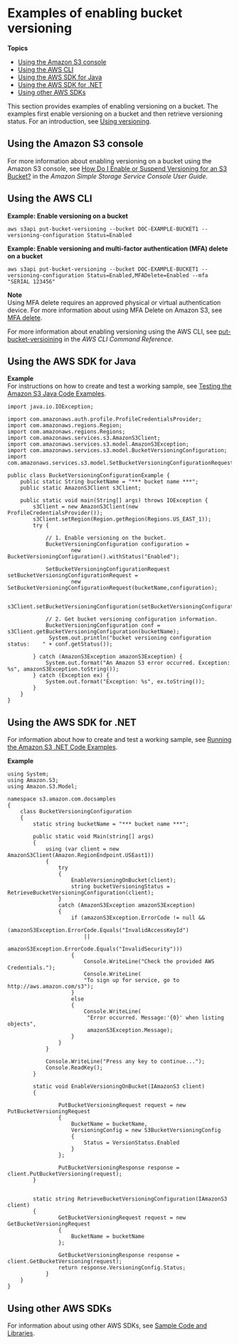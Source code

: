 # Examples of enabling bucket versioning<a name="manage-versioning-examples"></a>

**Topics**
+ [Using the Amazon S3 console](#manage-versioning-examples-console)
+ [Using the AWS CLI](#manage-versioning-examples-cli)
+ [Using the AWS SDK for Java](#manage-versioning-examples-java)
+ [Using the AWS SDK for \.NET](#manage-versioning-examples-dotnet)
+ [Using other AWS SDKs](#manage-versioning-examples-sdks)

 This section provides examples of enabling versioning on a bucket\. The examples first enable versioning on a bucket and then retrieve versioning status\. For an introduction, see [Using versioning](Versioning.md)\.

## Using the Amazon S3 console<a name="manage-versioning-examples-console"></a>

For more information about enabling versioning on a bucket using the Amazon S3 console, see [ How Do I Enable or Suspend Versioning for an S3 Bucket?](https://docs.aws.amazon.com/AmazonS3/latest/user-guide/enable-versioning.html) in the *Amazon Simple Storage Service Console User Guide*\.

## Using the AWS CLI<a name="manage-versioning-examples-cli"></a>

**Example: Enable versioning on a bucket**

```
aws s3api put-bucket-versioning --bucket DOC-EXAMPLE-BUCKET1 --versioning-configuration Status=Enabled
```

**Example: Enable versioning and multi\-factor authentication \(MFA\) delete on a bucket**

```
aws s3api put-bucket-versioning --bucket DOC-EXAMPLE-BUCKET1 --versioning-configuration Status=Enabled,MFADelete=Enabled --mfa "SERIAL 123456"
```

**Note**  
Using MFA delete requires an approved physical or virtual authentication device\. For more information about using MFA Delete on Amazon S3, see [MFA delete](Versioning.md#MultiFactorAuthenticationDelete)\.

For more information about enabling versioning using the AWS CLI, see [put\-bucket\-versioining](https://awscli.amazonaws.com/v2/documentation/api/latest/reference/s3api/put-bucket-versioning.html) in the *AWS CLI Command Reference*\.

## Using the AWS SDK for Java<a name="manage-versioning-examples-java"></a>

**Example**  
For instructions on how to create and test a working sample, see [Testing the Amazon S3 Java Code Examples](UsingTheMPJavaAPI.md#TestingJavaSamples)\.   

```
import java.io.IOException;

import com.amazonaws.auth.profile.ProfileCredentialsProvider;
import com.amazonaws.regions.Region;
import com.amazonaws.regions.Regions;
import com.amazonaws.services.s3.AmazonS3Client;
import com.amazonaws.services.s3.model.AmazonS3Exception;
import com.amazonaws.services.s3.model.BucketVersioningConfiguration;
import com.amazonaws.services.s3.model.SetBucketVersioningConfigurationRequest;

public class BucketVersioningConfigurationExample {
    public static String bucketName = "*** bucket name ***"; 
    public static AmazonS3Client s3Client;

    public static void main(String[] args) throws IOException {
        s3Client = new AmazonS3Client(new ProfileCredentialsProvider());
        s3Client.setRegion(Region.getRegion(Regions.US_EAST_1));
        try {

            // 1. Enable versioning on the bucket.
        	BucketVersioningConfiguration configuration = 
        			new BucketVersioningConfiguration().withStatus("Enabled");
            
			SetBucketVersioningConfigurationRequest setBucketVersioningConfigurationRequest = 
					new SetBucketVersioningConfigurationRequest(bucketName,configuration);
			
			s3Client.setBucketVersioningConfiguration(setBucketVersioningConfigurationRequest);
			
			// 2. Get bucket versioning configuration information.
			BucketVersioningConfiguration conf = s3Client.getBucketVersioningConfiguration(bucketName);
			 System.out.println("bucket versioning configuration status:    " + conf.getStatus());

        } catch (AmazonS3Exception amazonS3Exception) {
            System.out.format("An Amazon S3 error occurred. Exception: %s", amazonS3Exception.toString());
        } catch (Exception ex) {
            System.out.format("Exception: %s", ex.toString());
        }        
    }
}
```

## Using the AWS SDK for \.NET<a name="manage-versioning-examples-dotnet"></a>

For information about how to create and test a working sample, see [Running the Amazon S3 \.NET Code Examples](UsingTheMPDotNetAPI.md#TestingDotNetApiSamples)\. 

**Example**  

```
using System;
using Amazon.S3;
using Amazon.S3.Model;

namespace s3.amazon.com.docsamples
{
    class BucketVersioningConfiguration
    {
        static string bucketName = "*** bucket name ***";

        public static void Main(string[] args)
        {
            using (var client = new AmazonS3Client(Amazon.RegionEndpoint.USEast1))
            {
                try
                {
                    EnableVersioningOnBucket(client);
                    string bucketVersioningStatus = RetrieveBucketVersioningConfiguration(client);
                }
                catch (AmazonS3Exception amazonS3Exception)
                {
                    if (amazonS3Exception.ErrorCode != null &&
                        (amazonS3Exception.ErrorCode.Equals("InvalidAccessKeyId")
                        ||
                        amazonS3Exception.ErrorCode.Equals("InvalidSecurity")))
                    {
                        Console.WriteLine("Check the provided AWS Credentials.");
                        Console.WriteLine(
                        "To sign up for service, go to http://aws.amazon.com/s3");
                    }
                    else
                    {
                        Console.WriteLine(
                         "Error occurred. Message:'{0}' when listing objects",
                         amazonS3Exception.Message);
                    }
                }
            }

            Console.WriteLine("Press any key to continue...");
            Console.ReadKey();
        }

        static void EnableVersioningOnBucket(IAmazonS3 client)
        {

                PutBucketVersioningRequest request = new PutBucketVersioningRequest
                {
                    BucketName = bucketName,
                    VersioningConfig = new S3BucketVersioningConfig 
                    {
                        Status = VersionStatus.Enabled
                    }
                };

                PutBucketVersioningResponse response = client.PutBucketVersioning(request);
        }


        static string RetrieveBucketVersioningConfiguration(IAmazonS3 client)
        {
                GetBucketVersioningRequest request = new GetBucketVersioningRequest
                {
                    BucketName = bucketName
                };
 
                GetBucketVersioningResponse response = client.GetBucketVersioning(request);
                return response.VersioningConfig.Status;
            }
    }
}
```

## Using other AWS SDKs<a name="manage-versioning-examples-sdks"></a>

For information about using other AWS SDKs, see [Sample Code and Libraries](https://aws.amazon.com/code/)\. 